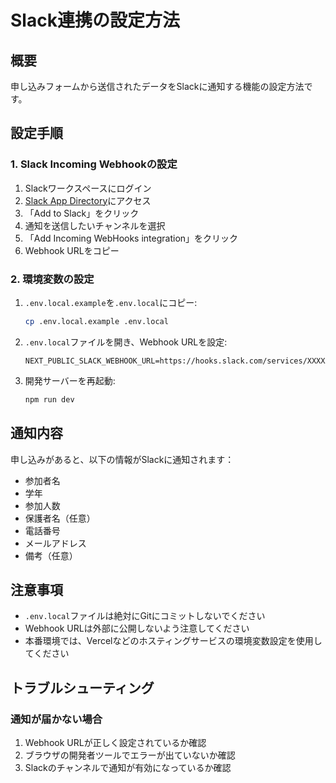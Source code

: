 # Slack連携の設定方法

## 概要
申し込みフォームから送信されたデータをSlackに通知する機能の設定方法です。

## 設定手順

### 1. Slack Incoming Webhookの設定

1. Slackワークスペースにログイン
2. [Slack App Directory](https://slack.com/apps/A0F7XDUAZ-incoming-webhooks)にアクセス
3. 「Add to Slack」をクリック
4. 通知を送信したいチャンネルを選択
5. 「Add Incoming WebHooks integration」をクリック
6. Webhook URLをコピー

### 2. 環境変数の設定

1. `.env.local.example`を`.env.local`にコピー:
   ```bash
   cp .env.local.example .env.local
   ```

2. `.env.local`ファイルを開き、Webhook URLを設定:
   ```
   NEXT_PUBLIC_SLACK_WEBHOOK_URL=https://hooks.slack.com/services/XXXXXXXXX/XXXXXXXXX/XXXXXXXXXXXXXXXXXXXXXXXX
   ```

3. 開発サーバーを再起動:
   ```bash
   npm run dev
   ```

## 通知内容

申し込みがあると、以下の情報がSlackに通知されます：

- 参加者名
- 学年
- 参加人数
- 保護者名（任意）
- 電話番号
- メールアドレス
- 備考（任意）

## 注意事項

- `.env.local`ファイルは絶対にGitにコミットしないでください
- Webhook URLは外部に公開しないよう注意してください
- 本番環境では、Vercelなどのホスティングサービスの環境変数設定を使用してください

## トラブルシューティング

### 通知が届かない場合

1. Webhook URLが正しく設定されているか確認
2. ブラウザの開発者ツールでエラーが出ていないか確認
3. Slackのチャンネルで通知が有効になっているか確認